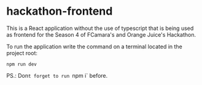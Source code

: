 # hackathon-frontend

This is a React application without the use of typescript that is being used as frontend for the Season 4 of FCamara's and Orange Juice's Hackathon.

To run the application write the command on a terminal located in the project root:

` npm run dev `

PS.: Don`t forget to run `npm i` before.
